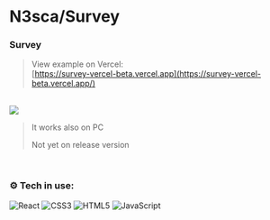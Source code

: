 # N3sca/Survey
### Survey

> View example on Vercel:
> <br />
> [https://survey-vercel-beta.vercel.app](https://survey-vercel-beta.vercel.app/)

<br />

<img src="./public/readme.gif">

> It works also on PC
> 
> Not yet on release version

<br />

### ⚙️ Tech in use:
![React](https://img.shields.io/badge/react-%2320232a.svg?style=for-the-badge&logo=react&logoColor=%2361DAFB)
![CSS3](https://img.shields.io/badge/css3-%231572B6.svg?style=for-the-badge&logo=css3&logoColor=white)
![HTML5](https://img.shields.io/badge/html5-%23E34F26.svg?style=for-the-badge&logo=html5&logoColor=white)
![JavaScript](https://img.shields.io/badge/JavaScript-F7DF1E?style=for-the-badge&logo=javascript&logoColor=black)
